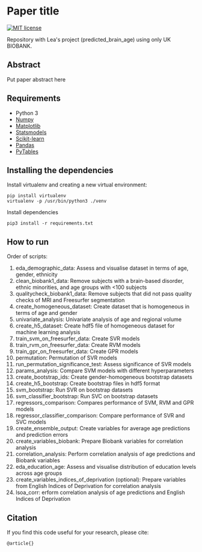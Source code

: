# Paper title
[![MIT license](http://img.shields.io/badge/license-MIT-brightgreen.svg)](https://github.com/Warvito/discovering-hidden-factors-of-variation-in-deep-networks/blob/master/LICENSE)

Repository with Lea&#39;s project (predicted_brain_age) using only UK BIOBANK.


## Abstract
Put paper abstract here


## Requirements
- Python 3
- [Numpy](http://www.numpy.org/)
- [Matplotlib](https://matplotlib.org/)
- [Statsmodels](https://www.statsmodels.org/)
- [Scikit-learn](https://scikit-learn.org/)
- [Pandas](https://pandas.pydata.org/)
- [PyTables](https://www.pytables.org/)


## Installing the dependencies
Install virtualenv and creating a new virtual environment:

    pip install virtualenv
    virtualenv -p /usr/bin/python3 ./venv

Install dependencies

    pip3 install -r requirements.txt


## How to run

Order of scripts:
1.  eda_demographic_data: Assess and visualise dataset in terms of age, gender, ethnicity
2.  clean_biobank1_data: Remove subjects with a brain-based disorder, ethnic minorities, and age groups with <100 subjects
3.  qualitycheck_biobank1_data: Remove subjects that did not pass quality checks of MRI and Freesurfer segmentation
4.  create_homogeneous_dataset: Create dataset that is homogeneous in terms of age and gender
5.  univariate_analysis: Univariate analysis of age and regional volume
6.  create_h5_dataset: Create hdf5 file of homogeneous dataset for machine learning analysis
7.  train_svm_on_freesurfer_data: Create SVR models
8.  train_rvm_on_freesurfer_data: Create RVM models
9.  train_gpr_on_freesurfer_data: Create GPR models
10.  permutation: Permutation of SVR models
11. run_permutation_significance_test: Assess significance of SVR models
12. params_analysis: Compare SVM models with different hyperparameters
13. create_bootstrap_ids: Create gender-homogeneous bootstrap datasets
14. create_h5_bootstrap: Create bootstrap files in hdf5 format
15. svm_bootstrap: Run SVR on bootstrap datasets
16. svm_classifier_bootstrap: Run SVC on bootstrap datasets
17. regressors_comparison: Compares performance of SVM, RVM and GPR models
18. regressor_classifier_comparison: Compare performance of SVR and SVC models
19. create_ensemble_output: Create variables for average age predictions and prediction errors
20. create_variables_biobank: Prepare Biobank variables for correlation analysis
21. correlation_analysis: Perform correlation analysis of age predictions and Biobank variables
22. eda_education_age: Assess and visualise distribution of education levels across age groups
23. create_variables_indices_of_deprivation (optional): Prepare variables from English Indices of Deprivation for correlation analysis
24. lsoa_corr: erform correlation analysis of age predictions and English Indices of Deprivation


## Citation
If you find this code useful for your research, please cite:

    @article{}